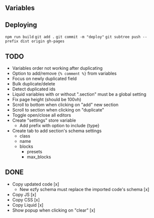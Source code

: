 ## Variables

## Deploying

`npm run build`
`git add .`
`git commit -m "deploy"`
`git subtree push --prefix dist origin gh-pages`

## TODO

- Variables order not working after duplicating
- Option to add/remove `{% comment %}` from variables
- Focus on newly duplicated field
- Bulk duplicate/delete
- Detect duplicated ids
- Liquid variables with or without ".section" must be a global setting
- Fix page height (should be 100vh)
- Scroll to bottom when clicking on "add" new section
- Scroll to section when clicking on "duplicate"
- Toggle open/close all editors
- Create "settings" store variable
  - Add prefix with option to include {type}
- Create tab to add section's schema settings
  - class
  - name
  - blocks
    - presets
    - max_blocks

## DONE

- Copy updated code [x]
  - New ezfy schema must replace the imported code's schema [x]
- Copy JS [x]
- Copy CSS [x]
- Copy Liquid [x]
- Show popup when clicking on "clear" [x]
